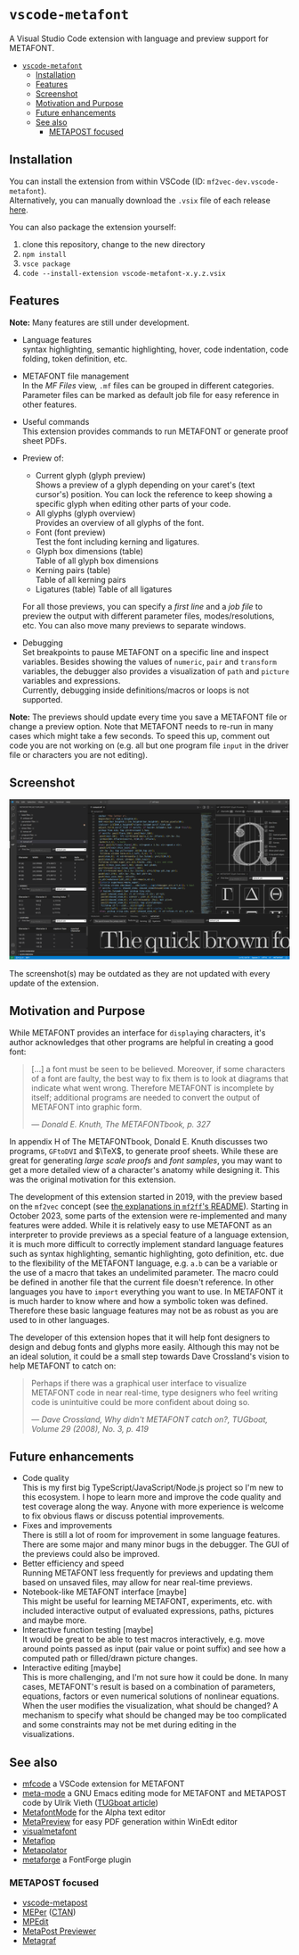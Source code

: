 # `vscode-metafont`

A Visual Studio Code extension with language and preview support for METAFONT.

- [`vscode-metafont`](#vscode-metafont)
  - [Installation](#installation)
  - [Features](#features)
  - [Screenshot](#screenshot)
  - [Motivation and Purpose](#motivation-and-purpose)
  - [Future enhancements](#future-enhancements)
  - [See also](#see-also)
    - [METAPOST focused](#metapost-focused)


## Installation

You can install the extension from within VSCode (ID: `mf2vec-dev.vscode-metafont`).\
Alternatively, you can manually download the `.vsix` file of each release [here](https://github.com/mf2vec-dev/vscode-metafont/releases).

You can also package the extension yourself:
1. clone this repository, change to the new directory
2. `npm install`
3. `vsce package`
4. `code --install-extension vscode-metafont-x.y.z.vsix`


## Features

**Note:** Many features are still under development.

- Language features\
  syntax highlighting, semantic highlighting, hover, code indentation, code folding, token definition, etc.
- METAFONT file management\
  In the *MF Files* view, `.mf` files can be grouped in different categories. Parameter files can be marked as default job file for easy reference in other features.
- Useful commands\
  This extension provides commands to run METAFONT or generate proof sheet PDFs.
- Preview of:
  - Current glyph (glyph preview)\
    Shows a preview of a glyph depending on your caret's (text cursor's) position. You can lock the reference to keep showing a specific glyph when editing other parts of your code.
  - All glyphs (glyph overview)\
    Provides an overview of all glyphs of the font. 
  - Font (font preview)\
    Test the font including kerning and ligatures.
  - Glyph box dimensions (table)\
    Table of all glyph box dimensions
  - Kerning pairs (table)\
    Table of all kerning pairs
  - Ligatures (table)
    Table of all ligatures

  For all those previews, you can specify a *first line* and a *job file* to preview the output with different parameter files, modes/resolutions, etc. You can also move many previews to separate windows.
- Debugging\
  Set breakpoints to pause METAFONT on a specific line and inspect variables. Besides showing the values of `numeric`, `pair` and `transform` variables, the debugger also provides a visualization of `path` and `picture` variables and expressions.\
  Currently, debugging inside definitions/macros or loops is not supported.

**Note:** The previews should update every time you save a METAFONT file or change a preview option. Note that METAFONT needs to re-run in many cases which might take a few seconds. To speed this up, comment out code you are not working on (e.g. all but one program file `input` in the driver file or characters you are not editing).


## Screenshot

![screenshot](img/doc/screenshot.png)

The screenshot(s) may be outdated as they are not updated with every update of the extension.


## Motivation and Purpose

While METAFONT provides an interface for `display`ing characters, it's author acknowledges that other programs are helpful in creating a good font:

> [...] a font must be seen to be believed. Moreover, if some characters of a font are faulty, the best way to fix them is to look at diagrams that indicate what went wrong. Therefore METAFONT is incomplete by itself; additional programs are needed to convert
the output of METAFONT into graphic form.
>
> &mdash; <cite>Donald E. Knuth, The METAFONTbook, p. 327</cite>

In appendix H of The METAFONTbook, Donald E. Knuth discusses two programs, `GFtoDVI` and $\TeX$, to generate proof sheets. While these are great for generating *large scale proofs* and *font samples*, you may want to get a more detailed view of a character's anatomy while designing it. This was the original motivation for this extension.

The development of this extension started in 2019, with the preview based on the `mf2vec` concept (see [the explanations in `mf2ff`'s README](https://github.com/mf2vec-dev/mf2ff?tab=readme-ov-file#mf2vec-concept)). Starting in October 2023, some parts of the extension were re-implemented and many features were added. While it is relatively easy to use METAFONT as an interpreter to provide previews as a special feature of a language extension, it is much more difficult to correctly implement standard language features such as syntax highlighting, semantic highlighting, goto definition, etc. due to the flexibility of the METAFONT language, e.g. `a.b` can be a variable or the use of a macro that takes an undelimited parameter. The macro could be defined in another file that the current file doesn't reference. In other languages you have to `import` everything you want to use. In METAFONT it is much harder to know where and how a symbolic token was defined. Therefore these basic language features may not be as robust as you are used to in other languages.

The developer of this extension hopes that it will help font designers to design and debug fonts and glyphs more easily. Although this may not be an ideal solution, it could be a small step towards Dave Crossland's vision to help METAFONT to catch on:
> Perhaps if there was a graphical user interface
to visualize METAFONT code in near real-time, type
designers who feel writing code is unintuitive could
be more confident about doing so.
>
> &mdash; <cite>Dave Crossland, Why didn't METAFONT catch on?, TUGboat, Volume 29 (2008), No. 3, p. 419</cite>


## Future enhancements

- Code quality\
  This is my first big TypeScript/JavaScript/Node.js project so I'm new to this ecosystem. I hope to learn more and improve the code quality and test coverage along the way. Anyone with more experience is welcome to fix obvious flaws or discuss potential improvements.
- Fixes and improvements\
  There is still a lot of room for improvement in some language features. There are some major and many minor bugs in the debugger. The GUI of the previews could also be improved.
- Better efficiency and speed\
  Running METAFONT less frequently for previews and updating them based on unsaved files, may allow for near real-time previews.
- Notebook-like METAFONT interface [maybe]\
  This might be useful for learning METAFONT, experiments, etc. with included interactive output of evaluated expressions, paths, pictures and maybe more.
- Interactive function testing [maybe]\
  It would be great to be able to test macros interactively, e.g. move around points passed as input (pair value or point suffix) and see how a computed path or filled/drawn picture changes.
- Interactive editing [maybe]\
  This is more challenging, and I'm not sure how it could be done. In many cases, METAFONT's result is based on a combination of parameters, equations, factors or even numerical solutions of nonlinear equations. When the user modifies the visualization, what should be changed? A mechanism to specify what should be changed may be too complicated and some constraints may not be met during editing in the visualizations.


## See also

- [mfcode](https://github.com/CharlesAverill/mfcode) a VSCode extension for METAFONT
- [meta-mode](https://ctan.org/pkg/meta-mode) a GNU Emacs editing mode for METAFONT and METAPOST code by Ulrik Vieth ([TUGboat article](https://www.tug.org/TUGboat/tb18-1/tb54viet.pdf))
- [MetafontMode](https://alphacocoa.sourceforge.io/MetafontModeHelp.html) for the Alpha text editor
- [MetaPreview](https://www.winedt.org/macros/latex/MetaPreview.html) for easy PDF generation within WinEdt editor
- [visualmetafont](https://github.com/DigitalKhatt/visualmetafont)
- [Metaflop](https://www.metaflop.com)
- [Metapolator](http://metapolator.com/)
- [metaforge](https://github.com/w4v3/metaforge) a FontForge plugin


### METAPOST focused

- [vscode-metapost](https://github.com/fjebaker/vscode-metapost)
- [MEPer](https://cseweb.ucsd.edu/~s1pan/MEPer/) ([CTAN](https://ctan.org/pkg/meper))
- [MPEdit](https://ctan.org/pkg/mpedit)
- [MetaPost Previewer](http://www.tlhiv.org/mppreview/)
- [Metagraf](http://w3.mecanica.upm.es/metapost/metagraf.php)
